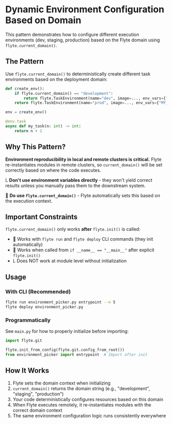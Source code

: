 # Dynamic Environment Configuration Based on Domain

This pattern demonstrates how to configure different execution environments (dev, staging, production) based on the Flyte domain using `flyte.current_domain()`.

## The Pattern

Use `flyte.current_domain()` to deterministically create different task environments based on the deployment domain:

```python
def create_env():
    if flyte.current_domain() == "development":
        return flyte.TaskEnvironment(name="dev", image=..., env_vars={"MY_ENV": "dev"})
    return flyte.TaskEnvironment(name="prod", image=..., env_vars={"MY_ENV": "prod"})

env = create_env()

@env.task
async def my_task(n: int) -> int:
    return n + 1
```

## Why This Pattern?

**Environment reproducibility in local and remote clusters is critical.** Flyte re-instantiates modules in remote clusters, so `current_domain()` will be set correctly based on where the code executes.

L **Don't use environment variables directly** - they won't yield correct results unless you manually pass them to the downstream system.

 **Do use `flyte.current_domain()`** - Flyte automatically sets this based on the execution context.

## Important Constraints

`flyte.current_domain()` only works **after** `flyte.init()` is called:

-  Works with `flyte run` and `flyte deploy` CLI commands (they init automatically)
-  Works when called from `if __name__ == "__main__"` after explicit `flyte.init()`
- L Does NOT work at module level without initialization

## Usage

### With CLI (Recommended)
```bash
flyte run environment_picker.py entrypoint --n 5
flyte deploy environment_picker.py
```

### Programmatically
See `main.py` for how to properly initialize before importing:

```python
import flyte.git

flyte.init_from_config(flyte.git.config_from_root())
from environment_picker import entrypoint  # Import after init
```

## How It Works

1. Flyte sets the domain context when initializing
2. `current_domain()` returns the domain string (e.g., "development", "staging", "production")
3. Your code deterministically configures resources based on this domain
4. When Flyte executes remotely, it re-instantiates modules with the correct domain context
5. The same environment configuration logic runs consistently everywhere